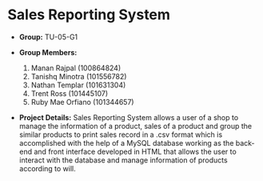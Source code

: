# Sales Reporting System

* **Group:** TU-05-G1

* **Group Members:** 
	1) Manan Rajpal (100864824)
	2) Tanishq Minotra (101556782) 
	3) Nathan Templar (101631304)
	4) Trent Ross (101445107)
	5) Ruby Mae Orfiano (101344657)

* **Project Details:** 
Sales Reporting System allows a user of a shop to manage the information of a product, sales of a product and group the similar products  to print sales record in a .csv format which is accomplished with the help of a MySQL database working as the back-end and front interface developed in HTML that allows the user to interact with the database and manage information of products according to will.

